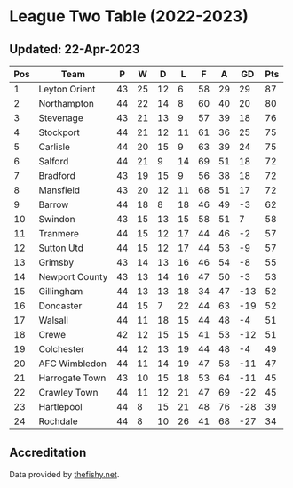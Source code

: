 # League Two Table (2022-2023)
## Updated: 22-Apr-2023

| Pos | Team | P | W | D | L | F | A | GD | Pts |
| --- | --- | --- | --- | --- | --- | --- | --- | --- | --- |
| 1 | Leyton Orient | 43 | 25 | 12 | 6 | 58 | 29 | 29 | 87 |
| 2 | Northampton | 44 | 22 | 14 | 8 | 60 | 40 | 20 | 80 |
| 3 | Stevenage | 43 | 21 | 13 | 9 | 57 | 39 | 18 | 76 |
| 4 | Stockport | 44 | 21 | 12 | 11 | 61 | 36 | 25 | 75 |
| 5 | Carlisle | 44 | 20 | 15 | 9 | 63 | 39 | 24 | 75 |
| 6 | Salford | 44 | 21 | 9 | 14 | 69 | 51 | 18 | 72 |
| 7 | Bradford | 43 | 19 | 15 | 9 | 56 | 38 | 18 | 72 |
| 8 | Mansfield | 43 | 20 | 12 | 11 | 68 | 51 | 17 | 72 |
| 9 | Barrow | 44 | 18 | 8 | 18 | 46 | 49 | -3 | 62 |
| 10 | Swindon | 43 | 15 | 13 | 15 | 58 | 51 | 7 | 58 |
| 11 | Tranmere | 44 | 15 | 12 | 17 | 44 | 46 | -2 | 57 |
| 12 | Sutton Utd | 44 | 15 | 12 | 17 | 44 | 53 | -9 | 57 |
| 13 | Grimsby | 43 | 14 | 13 | 16 | 46 | 54 | -8 | 55 |
| 14 | Newport County | 43 | 13 | 14 | 16 | 47 | 50 | -3 | 53 |
| 15 | Gillingham | 44 | 13 | 13 | 18 | 34 | 47 | -13 | 52 |
| 16 | Doncaster | 44 | 15 | 7 | 22 | 44 | 63 | -19 | 52 |
| 17 | Walsall | 44 | 11 | 18 | 15 | 44 | 48 | -4 | 51 |
| 18 | Crewe | 42 | 12 | 15 | 15 | 41 | 53 | -12 | 51 |
| 19 | Colchester | 44 | 12 | 13 | 19 | 44 | 48 | -4 | 49 |
| 20 | AFC Wimbledon | 44 | 11 | 14 | 19 | 47 | 58 | -11 | 47 |
| 21 | Harrogate Town | 43 | 10 | 15 | 18 | 53 | 64 | -11 | 45 |
| 22 | Crawley Town | 44 | 11 | 12 | 21 | 47 | 69 | -22 | 45 |
| 23 | Hartlepool | 44 | 8 | 15 | 21 | 48 | 76 | -28 | 39 |
| 24 | Rochdale | 44 | 8 | 10 | 26 | 41 | 68 | -27 | 34 |

## Accreditation 

Data provided by [thefishy.net](https://www.thefishy.net/).